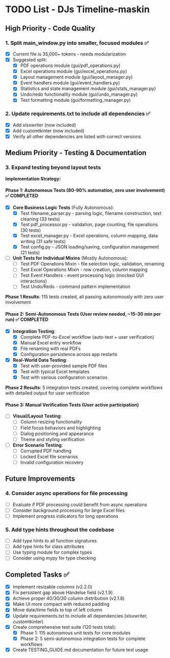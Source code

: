 # TODO List - DJs Timeline-maskin

## High Priority - Code Quality

### 1. Split main_window.py into smaller, focused modules ✅
- [x] Current file is 35,000+ tokens - needs modularization
- [x] Suggested split:
  - [x] PDF operations module (gui/pdf_operations.py)
  - [x] Excel operations module (gui/excel_operations.py)
  - [x] Layout management module (gui/layout_manager.py)
  - [x] Event handlers module (gui/event_handlers.py)
  - [x] Statistics and state management module (gui/stats_manager.py)
  - [x] Undo/redo functionality module (gui/undo_manager.py)
  - [x] Text formatting module (gui/formatting_manager.py)

### 2. Update requirements.txt to include all dependencies ✅
- [x] Add xlsxwriter (now included)
- [x] Add customtkinter (now included)
- [x] Verify all other dependencies are listed with correct versions

## Medium Priority - Testing & Documentation

### 3. Expand testing beyond layout tests
**Implementation Strategy:**

#### Phase 1: Autonomous Tests (80-90% automation, zero user involvement) ✅ **COMPLETED**
- [x] **Core Business Logic Tests** (Fully Autonomous):
  - [x] Test filename_parser.py - parsing logic, filename construction, text cleaning (33 tests)
  - [x] Test pdf_processor.py - validation, page counting, file operations (30 tests)
  - [x] Test excel_manager.py - Excel operations, column mapping, data writing (31 safe tests)
  - [x] Test config.py - JSON loading/saving, configuration management (21 tests)
- [ ] **Unit Tests for Individual Mixins** (Mostly Autonomous):
  - [ ] Test PDF Operations Mixin - file selection logic, validation, renaming
  - [ ] Test Excel Operations Mixin - row creation, column mapping
  - [ ] Test Event Handlers - event processing logic (mocked GUI interactions)
  - [ ] Test Undo/Redo - command pattern implementation

**Phase 1 Results**: 115 tests created, all passing autonomously with zero user involvement

#### Phase 2: Semi-Autonomous Tests (User review needed, ~15-30 min per run) ✅ **COMPLETED**
- [x] **Integration Testing**:
  - [x] Complete PDF-to-Excel workflow (auto-test + user verification)
  - [x] Manual Excel entry workflow
  - [x] File renaming with real PDFs
  - [x] Configuration persistence across app restarts
- [x] **Real-World Data Testing**:
  - [x] Test with user-provided sample PDF files
  - [x] Test with typical Excel templates
  - [x] Test with various configuration scenarios

**Phase 2 Results**: 5 integration tests created, covering complete workflows with detailed output for user verification

#### Phase 3: Manual Verification Tests (User active participation)
- [ ] **Visual/Layout Testing**:
  - [ ] Column resizing functionality
  - [ ] Field focus behaviors and highlighting
  - [ ] Dialog positioning and appearance
  - [ ] Theme and styling verification
- [ ] **Error Scenario Testing**:
  - [ ] Corrupted PDF handling
  - [ ] Locked Excel file scenarios
  - [ ] Invalid configuration recovery

## Future Improvements

### 4. Consider async operations for file processing
- [ ] Evaluate if PDF processing could benefit from async operations
- [ ] Consider background processing for large Excel files
- [ ] Implement progress indicators for long operations

### 5. Add type hints throughout the codebase
- [ ] Add type hints to all function signatures
- [ ] Add type hints for class attributes
- [ ] Use typing module for complex types
- [ ] Consider using mypy for type checking

## Completed Tasks ✅
- [x] Implement resizable columns (v2.2.0)
- [x] Fix persistent gap above Händelse field (v2.1.9)
- [x] Achieve proper 40/30/30 column distribution (v2.1.8)
- [x] Make UI more compact with reduced padding
- [x] Move date/time fields to top of left column
- [x] Update requirements.txt to include all dependencies (xlsxwriter, customtkinter)
- [x] Create comprehensive test suite (120 tests total):
  - [x] Phase 1: 115 autonomous unit tests for core modules
  - [x] Phase 2: 5 semi-autonomous integration tests for complete workflows
- [x] Create TESTING_GUIDE.md documentation for future test usage